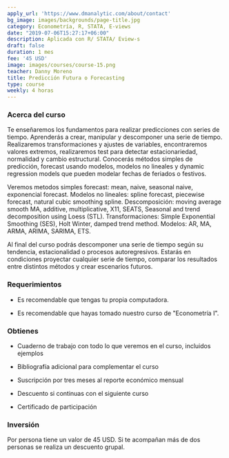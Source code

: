```yaml
---
apply_url: 'https://www.dmanalytic.com/about/contact'
bg_image: images/backgrounds/page-title.jpg
category: Econometría, R, STATA, E-views
date: "2019-07-06T15:27:17+06:00"
description: Aplicada con R/ STATA/ Eview-s
draft: false
duration: 1 mes
fee: '45 USD'
image: images/courses/course-15.png
teacher: Danny Moreno
title: Predicción Futura o Forecasting
type: course
weekly: 4 horas
---
```


### Acerca del curso

Te enseñaremos los fundamentos para realizar predicciones con series de tiempo. Aprenderás a crear, manipular y descomponer una serie de tiempo. Realizaremos transformaciones y ajustes de variables, encontraremos valores extremos, realizaremos test para detectar estacionariedad, normalidad y cambio estructural. Conocerás métodos simples de predicción, forecast usando modelos, modelos no lineales y dynamic regression models que pueden modelar fechas de feriados o festivos.

Veremos metodos simples forecast: mean, naive, seasonal naive, exponencial forecast. Modelos no lineales: spline forecast, piecewise forecast, natural cubic smoothing spline. Descomposición: moving average smooth MA, additive, multiplicative, X11, SEATS, Seasonal and trend decomposition using Loess (STL). Transformaciones: Simple Exponential Smoothing (SES), Holt Winter, damped trend method. Modelos: AR, MA, ARMA, ARIMA, SARIMA, ETS.

Al final del curso podrás descomponer una serie de tiempo según su tendencia, estacionalidad o procesos autoregresivos. Estarás en condiciones proyectar cualquier serie de tiempo, comparar los resultados entre distintos métodos y crear escenarios futuros.</p>

### Requerimientos

* Es recomendable que tengas tu propia computadora.

* Es recomendable que hayas tomado nuestro curso de "Econometría I".

### Obtienes

* Cuaderno de trabajo con todo lo que veremos en el curso, incluidos ejemplos

* Bibliografía adicional para complementar el curso

* Suscripción por tres meses al reporte económico mensual

* Descuento si continuas con el siguiente curso

* Certificado de participación


### Inversión

Por persona tiene un valor de 45 USD. Si te acompañan más de dos personas se realiza un descuento grupal.